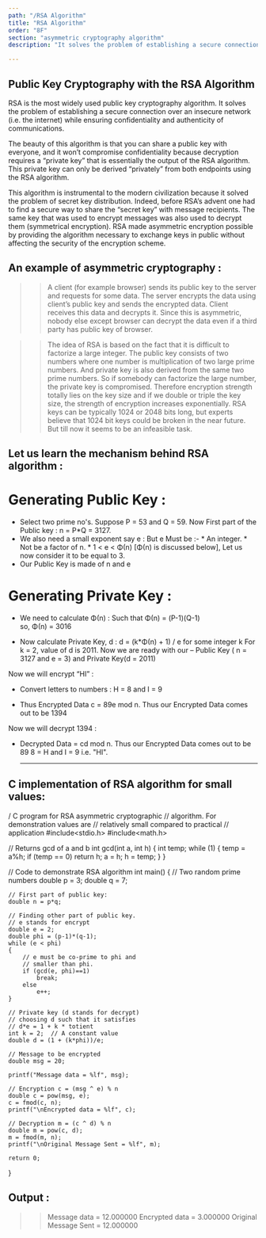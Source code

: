 ```yaml
---
path: "/RSA Algorithm"
title: "RSA Algorithm"
order: "8F"
section: "asymmetric cryptography algorithm"
description: "It solves the problem of establishing a secure connection over an insecure network (i.e. the internet) while ensuring confidentiality and authenticity of communications."

---
```


## Public Key Cryptography with the RSA Algorithm

RSA is the most widely used public key cryptography algorithm. It solves the problem of establishing a secure connection over an insecure network (i.e. the internet) while ensuring confidentiality and authenticity of communications.

The beauty of this algorithm is that you can share a public key with everyone, and it won’t compromise confidentiality because decryption requires a “private key” that is essentially the output of the RSA algorithm. This private key can only be derived “privately” from both endpoints using the RSA algorithm.

This algorithm is instrumental to the modern civilization because it solved the problem of secret key distribution. Indeed, before RSA’s advent one had to find a secure way to share the “secret key” with message recipients. The same key that was used to encrypt messages was also used to decrypt them (symmetrical encryption). RSA made asymmetric encryption possible by providing the algorithm necessary to exchange keys in public without affecting the security of the encryption scheme.


## An example of asymmetric cryptography :

>> A client (for example browser) sends its public key to the server and requests for some data.
>> The server encrypts the data using client’s public key and sends the encrypted data.
>> Client receives this data and decrypts it.
>> Since this is asymmetric, nobody else except browser can decrypt the data even if a third party has public key of browser.


>>The idea of RSA is based on the fact that it is difficult to factorize a large integer. The public key consists of two numbers where one number is multiplication of two large prime numbers. And private key is also derived from the same two prime numbers. So if somebody can factorize the large number, the private key is compromised. Therefore encryption strength totally lies on the key size and if we double or triple the key size, the strength of encryption increases exponentially. RSA keys can be typically 1024 or 2048 bits long, but experts believe that 1024 bit keys could be broken in the near future. But till now it seems to be an infeasible task.


## Let us learn the mechanism behind RSA algorithm :

# Generating Public Key :
* Select two prime no's. Suppose P = 53 and Q = 59.
  Now First part of the Public key  : n = P*Q = 3127.
* We also need a small exponent say e : 
  But e Must be :-
              * An integer.
              * Not be a factor of n. 
              * 1 < e < Φ(n) [Φ(n) is discussed below], 
                Let us now consider it to be equal to 3.
* Our Public Key is made of n and e

# Generating Private Key :
* We need to calculate Φ(n) :
  Such that Φ(n) = (P-1)(Q-1)     
      so,  Φ(n) = 3016
    
* Now calculate Private Key, d : 
  d = (k*Φ(n) + 1) / e for some integer k
  For k = 2, value of d is 2011.
Now we are ready with our – Public Key ( n = 3127 and e = 3) and Private Key(d = 2011)

Now we will encrypt “HI” :
* Convert letters to numbers : H  = 8 and I = 9
    
* Thus Encrypted Data c = 89e mod n. 
  Thus our Encrypted Data comes out to be 1394

Now we will decrypt 1394 : 
* Decrypted Data = cd mod n. 
  Thus our Encrypted Data comes out to be 89
  8 = H and I = 9 i.e. "HI".
  
  ---
 
## C implementation of RSA algorithm for small values:
  
/ C program for RSA asymmetric cryptographic
// algorithm. For demonstration values are
// relatively small compared to practical
// application
#include<stdio.h>
#include<math.h>
  
// Returns gcd of a and b
int gcd(int a, int h)
{
    int temp;
    while (1)
    {
        temp = a%h;
        if (temp == 0)
          return h;
        a = h;
        h = temp;
    }
}
  
// Code to demonstrate RSA algorithm
int main()
{
    // Two random prime numbers
    double p = 3;
    double q = 7;
  
    // First part of public key:
    double n = p*q;
  
    // Finding other part of public key.
    // e stands for encrypt
    double e = 2;
    double phi = (p-1)*(q-1);
    while (e < phi)
    {
        // e must be co-prime to phi and
        // smaller than phi.
        if (gcd(e, phi)==1)
            break;
        else
            e++;
    }
  
    // Private key (d stands for decrypt)
    // choosing d such that it satisfies
    // d*e = 1 + k * totient
    int k = 2;  // A constant value
    double d = (1 + (k*phi))/e;
  
    // Message to be encrypted
    double msg = 20;
  
    printf("Message data = %lf", msg);
  
    // Encryption c = (msg ^ e) % n
    double c = pow(msg, e);
    c = fmod(c, n);
    printf("\nEncrypted data = %lf", c);
  
    // Decryption m = (c ^ d) % n
    double m = pow(c, d);
    m = fmod(m, n);
    printf("\nOriginal Message Sent = %lf", m);
  
    return 0;
}


## Output :

>> Message data = 12.000000
>> Encrypted data = 3.000000
>> Original Message Sent = 12.000000
